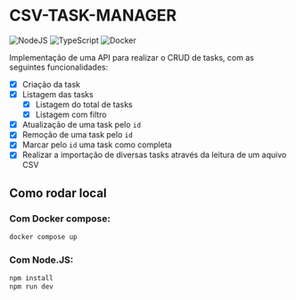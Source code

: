 # CSV-TASK-MANAGER
![NodeJS](https://img.shields.io/badge/node.js-6DA55F?style=for-the-badge&logo=node.js&logoColor=white)
![TypeScript](https://img.shields.io/badge/typescript-%23007ACC.svg?style=for-the-badge&logo=typescript&logoColor=white)
![Docker](https://img.shields.io/badge/docker-%230db7ed.svg?style=for-the-badge&logo=docker&logoColor=white)

Implementação de uma API para realizar o CRUD de tasks, com as seguintes funcionalidades:

- [X] Criação da task
- [X] Listagem das tasks
    - [X] Listagem do total de tasks
    - [X] Listagem com filtro
- [X] Atualização de uma task pelo `id`
- [X] Remoção de uma task pelo `id`
- [X] Marcar pelo `id` uma task como completa
- [X] Realizar a importação de diversas tasks através da leitura de um aquivo CSV

## Como rodar local

### Com Docker compose:
```bash
docker compose up
```

### Com Node.JS:
```bash
npm install
npm run dev
```
